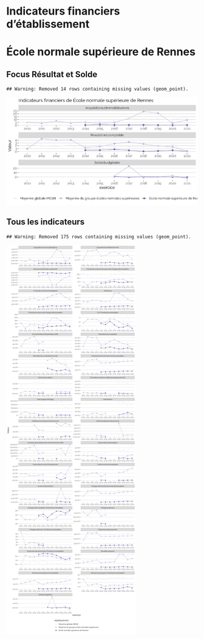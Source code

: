 Indicateurs financiers d’établissement
================

# École normale supérieure de Rennes

## Focus Résultat et Solde

    ## Warning: Removed 14 rows containing missing values (geom_point).

![](école_normale_supérieure_de_rennes_files/figure-gfm/etab.focus-1.png)<!-- -->

## Tous les indicateurs

    ## Warning: Removed 175 rows containing missing values (geom_point).

![](école_normale_supérieure_de_rennes_files/figure-gfm/etab-1.png)<!-- -->
